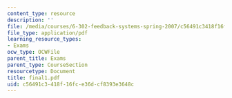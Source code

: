 ```yaml
---
content_type: resource
description: ''
file: /media/courses/6-302-feedback-systems-spring-2007/c56491c3418f16fce36dcf8393e3648c_final1.pdf
file_type: application/pdf
learning_resource_types:
- Exams
ocw_type: OCWFile
parent_title: Exams
parent_type: CourseSection
resourcetype: Document
title: final1.pdf
uid: c56491c3-418f-16fc-e36d-cf8393e3648c
---
```

